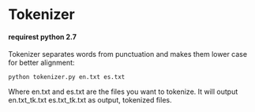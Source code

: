 # Tokenizer
#### requirest python 2.7
Tokenizer separates words from punctuation and makes them lower case for better alignment:
```
python tokenizer.py en.txt es.txt
```
Where en.txt and es.txt are the files you want to tokenize.
It will output en.txt_tk.txt es.txt_tk.txt as output, tokenized files.
